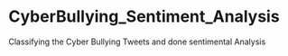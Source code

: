 # CyberBullying_Sentiment_Analysis
Classifying the Cyber Bullying Tweets and done sentimental Analysis
